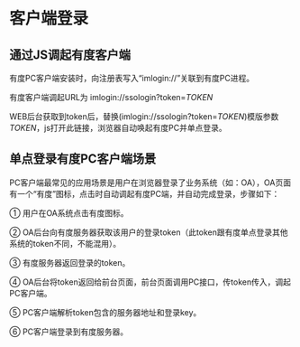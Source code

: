# 客户端登录

## 通过JS调起有度客户端

有度PC客户端安装时，向注册表写入“imlogin://”关联到有度PC进程。

有度客户端调起URL为 imlogin://ssologin?token=$TOKEN$

WEB后台获取到token后，替换(imlogin://ssologin?token=$TOKEN$)模版参数$TOKEN$，js打开此链接，浏览器自动唤起有度PC并单点登录。

## 单点登录有度PC客户端场景

PC客户端最常见的应用场景是用户在浏览器登录了业务系统（如：OA），OA页面有一个“有度”图标，点击时自动调起有度PC端，并自动完成登录，步骤如下：

① 用户在OA系统点击有度图标。

② OA后台向有度服务器获取该用户的登录token（此token跟有度单点登录其他系统的token不同，不能混用）。

③ 有度服务器返回登录的token。

④ OA后台将token返回给前台页面，前台页面调用PC接口，传token传入，调起PC客户端。

⑤ PC客户端解析token包含的服务器地址和登录key。

⑥ PC客户端登录到有度服务器。